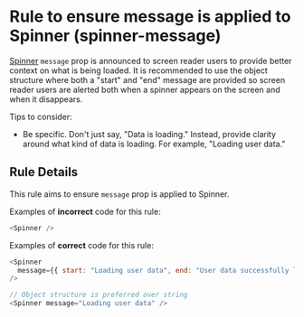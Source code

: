 # Rule to ensure message is applied to Spinner (spinner-message)

[Spinner](https://v2.grommet.io/spinner) `message` prop is announced to screen reader users to provide better context on what is being loaded. It is recommended to use the object structure where both a "start" and "end" message are provided so screen reader users are alerted both when a spinner appears on the screen and when it disappears.

Tips to consider:

- Be specific. Don't just say, "Data is loading." Instead, provide clarity around what kind of data is loading. For example, "Loading user data."

## Rule Details

This rule aims to ensure `message` prop is applied to Spinner.

Examples of **incorrect** code for this rule:

```js
<Spinner />
```

Examples of **correct** code for this rule:

```js
<Spinner
  message={{ start: "Loading user data", end: "User data successfully loaded" }}
/>

// Object structure is preferred over string
<Spinner message="Loading user data" />
```
